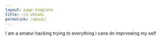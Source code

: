 ```yaml
---
layout: page-template
title: ~/$ whoami
permalink: /about/
---
```

I am a amatur hacking trying to everything i cana dn imprvoeing my self
